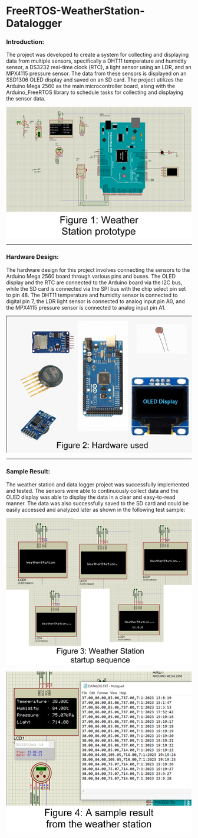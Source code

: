 # FreeRTOS-WeatherStation-Datalogger


### Introduction: 

  The project was developed to create a system for collecting and displaying data from multiple sensors, specifically a DHT11 temperature and humidity sensor, a DS3232 real-time clock (RTC), a light sensor using an LDR, and an MPX4115 pressure sensor. The data from these sensors is displayed on an SSD1306 OLED display and saved on an SD card. The project utilizes the Arduino Mega 2560 as the main microcontroller board, along with the Arduino_FreeRTOS library to schedule tasks for collecting and displaying the sensor data.

![alt text](https://github.com/BahaaAY/FreeRTOS-WeatherStation-Datalogger/blob/master/Images/fig1.png "Circuit Design in Proteus")

___
### Hardware Design:

  The hardware design for this project involves connecting the sensors to the Arduino Mega 2560 board through various pins and buses. The OLED display and the RTC are connected to the Arduino board via the I2C bus, while the SD card is connected via the SPI bus with the chip select pin set to pin 48. The DHT11 temperature and humidity sensor is connected to digital pin 7, the LDR light sensor is connected to analog input pin A0, and the MPX4115 pressure sensor is connected to analog input pin A1.

![alt text](https://github.com/BahaaAY/FreeRTOS-WeatherStation-Datalogger/blob/master/Images/fig2.png "Hardware Used")

___
### Sample Result:

The weather station and data logger project was successfully implemented and tested. The sensors were able to continuously collect data and the OLED display was able to display the data in a clear and easy-to-read manner. The data was also successfully saved to the SD card and could be easily accessed and analyzed later as shown in the following test sample:

![alt text](https://github.com/BahaaAY/FreeRTOS-WeatherStation-Datalogger/blob/master/Images/fig3.png "Startup Sequence")

![alt text](https://github.com/BahaaAY/FreeRTOS-WeatherStation-Datalogger/blob/master/Images/fig4.png "Sample Result")

